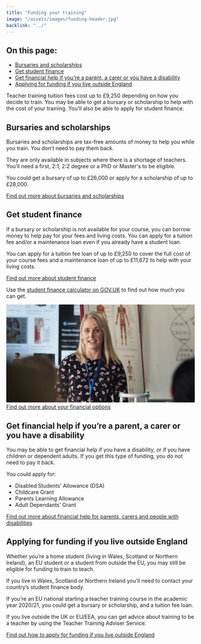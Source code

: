 ```yaml
---
title: "Funding your training"
image: "/assets/images/funding-header.jpg"
backlink: "../"
---
```


<div class="content__right">
  <div class="link-block link-block--jump">
    <h2 class="link-block__header">On this page:</h2>
    <ul class="link-block__list">
      <li><a href="#bursaries-and-scholarships">Bursaries and scholarships</a></li>
      <li><a href="#get-student-finance">Get student finance</a></li>
      <li><a href="#get-financial-help-if-youre-a-parent-a-carer-or-you-have-a-disability">Get financial help if you’re a parent, a carer or you have a disability</a></li>
      <li><a href="#applying-for-funding-if-you-live-outside-england">Applying for funding if you live outside England</a></li>
    </ul>
  </div>
</div>

<div class="content__left">
  
  <p class="content-alert">Teacher training tuition fees cost up to £9,250 depending on how you decide to train. You may be able to get a bursary or scholarship to help with the cost of your training. You’ll also be able to apply for student finance.</p>
  
  <h2 id="bursaries-and-scholarships">Bursaries and scholarships</h2>
  <p>Bursaries and scholarships are tax-free amounts of money to help you while you train. You don’t need to pay them back.</p>

  <p>They are only available in subjects where there is a shortage of teachers. You’ll need a first, 2:1, 2:2 degree or a PhD or Master's to be eligible.</p>

  <p>You could get a bursary of up to £26,000 or apply for a scholarship of up to £28,000.</p>

  <p><a href="bursaries-and-scholarships">Find out more about bursaries and scholarships</a></p>



  <h2 id="get-student-finance">Get student finance</h2>
  <p>If a bursary or scholarship is not available for your course, you can borrow money to help pay for your fees and living costs. You can apply for a tuition fee and/or a maintenance loan even if you already have a student loan.</p>

  <p>You can apply for a tuition fee loan of up to £9,250 to cover the full cost of your course fees and a maintenance loan of up to £11,672 to help with your living costs.</p>

  <p><a href="student-finance">Find out more about student finance</a></p> 

  <p>Use the <a href="https://www.gov.uk/student-finance-calculator" target="_blank">student finance calculator on GOV.UK</a> to find out how much you can get.</p>

  <a href="/mailinglist/register/1">
    <div class="media-cta">
      <img src="/assets/images/cta-2.jpg">
      <div>
        Find out more about your financial options <i class="fas fa-chevron-right"></i>
      </div>
    </div>
  </a>

  <h2 id="get-financial-help-if-youre-a-parent-a-carer-or-you-have-a-disability">Get financial help if you’re a parent, a carer or you have a disability</h2>

  <p>You may be able to get financial help if you have a disability, or if you have children or dependent adults. If you get this type of funding, you do not need to pay it back.</p>


  <p>You could apply for:</p>
  <ul>
    <li><span>Disabled Students’ Allowance (DSA)</span></li>
    <li><span>Childcare Grant</span></li>
    <li><span>Parents Learning Allowance</span></li>
    <li><span>Adult Dependants’ Grant</span></li>
  </ul>
  
  <p><a href="financial-help">Find out more about financial help for parents, carers and people with disabilities</a></p>
  



  <h2 id="applying-for-funding-if-you-live-outside-england">Applying for funding if you live outside England</h2>

  <p>Whether you’re a home student (living in Wales, Scotland or Northern Ireland), an EU student or a student from outside the EU, you may still be eligible for funding to train to teach.</p>

  <p>If you live in Wales, Scotland or Northern Ireland you’ll need to contact your country’s student finance body.</p>

  <p>If you’re an EU national starting a teacher training course in the academic year 2020/21, you could get a bursary or scholarship, and a tuition fee loan.</p>

  <p>If you live outside the UK or EU/EEA, you can get advice about training to be a teacher by using the Teacher Training Adviser Service.</p>

  <p><a href="funding-outside-england">Find out how to apply for funding if you live outside England</a></p>
  
</div>











